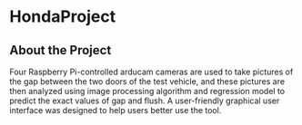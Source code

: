 # HondaProject

## About the Project
Four Raspberry Pi-controlled arducam cameras are used to take pictures of the gap between the two doors of the test vehicle, and these pictures are then analyzed using image processing algorithm and regression model to predict the exact values of gap and flush. A user-friendly graphical user interface was designed to help users better use the tool.
